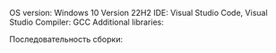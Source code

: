 OS version: Windows 10 Version 22H2
IDE: Visual Studio Code, Visual Studio
Compiler: GCC
Additional libraries:

Последовательность сборки: